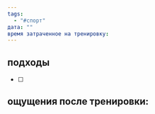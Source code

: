 ```yaml
---
tags:
  - "#спорт"
дата: ""
время затраченное на тренировку:
---
```


## подходы

 - [ ] 

 
## ощущения после тренировки:


